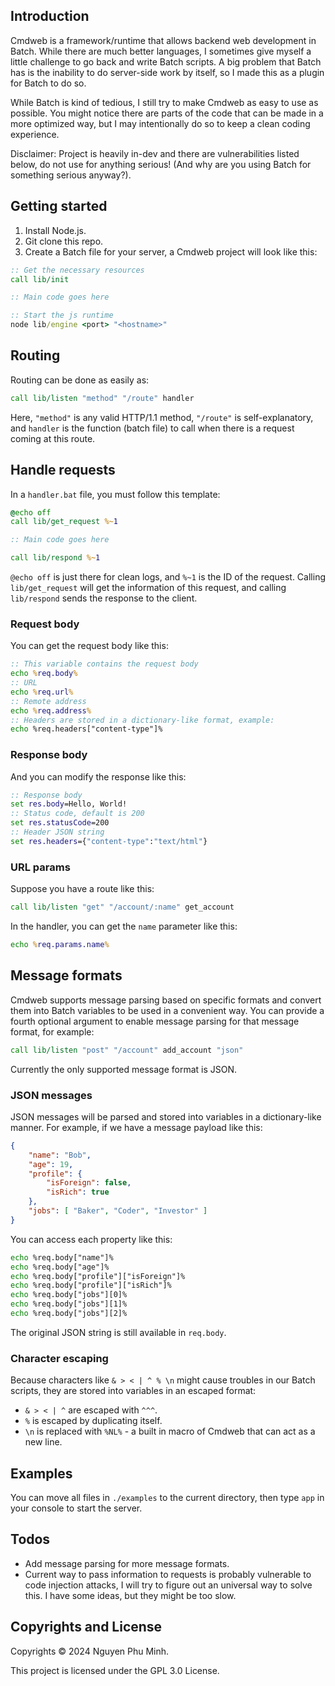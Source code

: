## Introduction

Cmdweb is a framework/runtime that allows backend web development in Batch. While there are much better languages, I sometimes give myself a little challenge to go back and write Batch scripts. A big problem that Batch has is the inability to do server-side work by itself, so I made this as a plugin for Batch to do so.

While Batch is kind of tedious, I still try to make Cmdweb as easy to use as possible. You might notice there are parts of the code that can be made in a more optimized way, but I may intentionally do so to keep a clean coding experience.

Disclaimer: Project is heavily in-dev and there are vulnerabilities listed below, do not use for anything serious! (And why are you using Batch for something serious anyway?).

## Getting started

1. Install Node.js.
2. Git clone this repo.
3. Create a Batch file for your server, a Cmdweb project will look like this:
```bat
:: Get the necessary resources
call lib/init

:: Main code goes here

:: Start the js runtime
node lib/engine <port> "<hostname>"
```

## Routing

Routing can be done as easily as:
```bat
call lib/listen "method" "/route" handler
```

Here, `"method"` is any valid HTTP/1.1 method, `"/route"` is self-explanatory, and `handler` is the function (batch file) to call when there is a request coming at this route.

## Handle requests

In a `handler.bat` file, you must follow this template:
```bat
@echo off
call lib/get_request %~1

:: Main code goes here

call lib/respond %~1
```

`@echo off` is just there for clean logs, and `%~1` is the ID of the request. Calling `lib/get_request` will get the information of this request, and calling `lib/respond` sends the response to the client.

### Request body

You can get the request body like this:
```bat
:: This variable contains the request body
echo %req.body%
:: URL
echo %req.url%
:: Remote address
echo %req.address%
:: Headers are stored in a dictionary-like format, example:
echo %req.headers["content-type"]%
```

### Response body

And you can modify the response like this:
```bat
:: Response body
set res.body=Hello, World!
:: Status code, default is 200
set res.statusCode=200
:: Header JSON string
set res.headers={"content-type":"text/html"}
```

### URL params

Suppose you have a route like this:
```bat
call lib/listen "get" "/account/:name" get_account
```

In the handler, you can get the `name` parameter like this:
```bat
echo %req.params.name%
```

## Message formats

Cmdweb supports message parsing based on specific formats and convert them into Batch variables to be used in a convenient way. You can provide a fourth optional argument to enable message parsing for that message format, for example:
```bat
call lib/listen "post" "/account" add_account "json"
```

Currently the only supported message format is JSON.

### JSON messages

JSON messages will be parsed and stored into variables in a dictionary-like manner. For example, if we have a message payload like this:
```json
{
    "name": "Bob",
    "age": 19,
    "profile": {
        "isForeign": false,
        "isRich": true
    },
    "jobs": [ "Baker", "Coder", "Investor" ]
}
```

You can access each property like this:
```bat
echo %req.body["name"]%
echo %req.body["age"]%
echo %req.body["profile"]["isForeign"]%
echo %req.body["profile"]["isRich"]%
echo %req.body["jobs"][0]%
echo %req.body["jobs"][1]%
echo %req.body["jobs"][2]%
```

The original JSON string is still available in `req.body`.

### Character escaping

Because characters like `& > < | ^ % \n` might cause troubles in our Batch scripts, they are stored into variables in an escaped format:
* `& > < | ^` are escaped with `^^^`.
* `%` is escaped by duplicating itself.
* `\n` is replaced with `%NL%` - a built in macro of Cmdweb that can act as a new line.

## Examples

You can move all files in `./examples` to the current directory, then type `app` in your console to start the server.

## Todos

* Add message parsing for more message formats.
* Current way to pass information to requests is probably vulnerable to code injection attacks, I will try to figure out an universal way to solve this. I have some ideas, but they might be too slow.

## Copyrights and License

Copyrights © 2024 Nguyen Phu Minh.

This project is licensed under the GPL 3.0 License.

